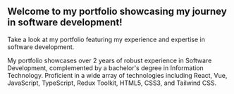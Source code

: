 ## Welcome to my portfolio showcasing my journey in software development!

Take a look at my portfolio featuring my experience and expertise in software development.

My portfolio showcases over 2 years of robust experience in Software Development, complemented by a bachelor's degree in Information Technology. Proficient in a wide array of technologies including React, Vue, JavaScript, TypeScript, Redux Toolkit, HTML5, CSS3, and Tailwind CSS.

